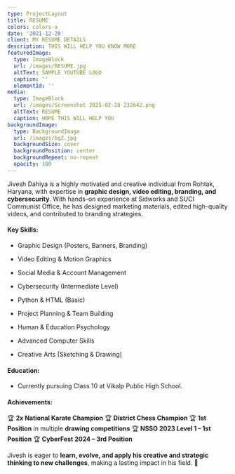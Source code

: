 ```yaml
---
type: ProjectLayout
title: RESUME
colors: colors-a
date: '2021-12-20'
client: MY RESUME DETAILS
description: THIS WILL HELP YOU KNOW MORE
featuredImage:
  type: ImageBlock
  url: /images/RESUME.jpg
  altText: SAMPLE YOUTUBE LOGO
  caption: ''
  elementId: ''
media:
  type: ImageBlock
  url: /images/Screenshot 2025-02-28 232642.png
  altText: RESUME
  caption: HOPE THIS WILL HELP YOU
backgroundImage:
  type: BackgroundImage
  url: /images/bg2.jpg
  backgroundSize: cover
  backgroundPosition: center
  backgroundRepeat: no-repeat
  opacity: 100
---
```

Jivesh Dahiya is a highly motivated and creative individual from Rohtak, Haryana, with expertise in **graphic design, video editing, branding, and cybersecurity**. With hands-on experience at Sidworks and SUCI Communist Office, he has designed marketing materials, edited high-quality videos, and contributed to branding strategies.

#### **Key Skills:**

*   Graphic Design (Posters, Banners, Branding)

*   Video Editing & Motion Graphics

*   Social Media & Account Management

*   Cybersecurity (Intermediate Level)

*   Python & HTML (Basic)

*   Project Planning & Team Building

*   Human & Education Psychology

*   Advanced Computer Skills

*   Creative Arts (Sketching & Drawing)

#### **Education:**

*   Currently pursuing Class 10 at Vikalp Public High School.

#### **Achievements:**

🏆 **2x National Karate Champion**
🏆 **District Chess Champion**
🏆 **1st Position** in multiple **drawing competitions**
🏆 **NSSO 2023 Level 1 – 1st Position**
🏆 **CyberFest 2024 – 3rd Position**

Jivesh is eager to **learn, evolve, and apply his creative and strategic thinking to new challenges**, making a lasting impact in his field. 🚀



